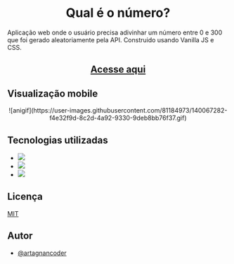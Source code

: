 
<div align="center"> 
<h1> Qual é o número? </h1>
</div>


Aplicação web onde o usuário precisa adivinhar um número entre 0 e 300 que foi gerado aleatoriamente pela API. Construido usando Vanilla JS e CSS.

<div align="center"> 
  <h2> <a href='https://tacky-blade.surge.sh/' target='_blank'> Acesse aqui </a> </h2>
</div>

## Visualização mobile

<div align="center"> 
![anigif](https://user-images.githubusercontent.com/81184973/140067282-f4e32f9d-8c2d-4a92-9330-9deb8bb76f37.gif)
</div>


## Tecnologias utilizadas

- <img src="https://img.shields.io/badge/JavaScript-F7DF1E?style=for-the-badge&logo=javascript&logoColor=black" target="_blank">
- <img src="https://img.shields.io/badge/HTML5-E34F26?style=for-the-badge&logo=html5&logoColor=white" target="_blank">
- <img src="https://img.shields.io/badge/CSS3-1572B6?style=for-the-badge&logo=css3&logoColor=white" target="_blank">



## Licença 

[MIT](https://choosealicense.com/licenses/mit/)

## Autor

- [@artagnancoder](https://github.com/artagnancoder)





